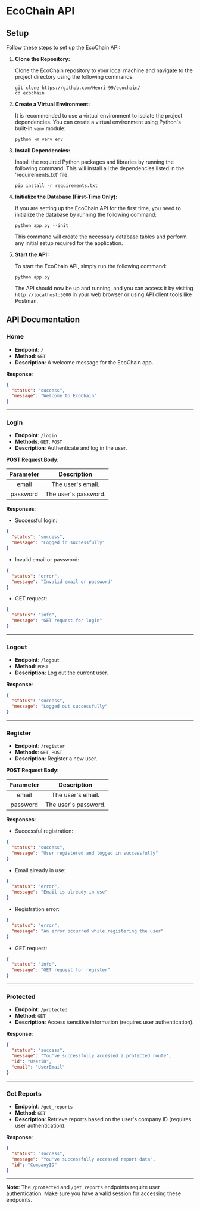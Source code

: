 # EcoChain API

## Setup

Follow these steps to set up the EcoChain API:

1. **Clone the Repository:**

   Clone the EcoChain repository to your local machine and navigate to the project directory using the following commands:

   ```
   git clone https://github.com/Henri-99/ecochain/
   cd ecochain
   ```

2. **Create a Virtual Environment:**

   It is recommended to use a virtual environment to isolate the project dependencies. You can create a virtual environment using Python's built-in `venv` module:

   ```
   python -m venv env
   ```

3. **Install Dependencies:**

   Install the required Python packages and libraries by running the following command. This will install all the dependencies listed in the 'requirements.txt' file.

   ```
   pip install -r requirements.txt
   ```

4. **Initialize the Database (First-Time Only):**

   If you are setting up the EcoChain API for the first time, you need to initialize the database by running the following command:

   ```
   python app.py --init
   ```

   This command will create the necessary database tables and perform any initial setup required for the application.

5. **Start the API:**

   To start the EcoChain API, simply run the following command:

   ```
   python app.py
   ```

   The API should now be up and running, and you can access it by visiting `http://localhost:5000` in your web browser or using API client tools like Postman.

## API Documentation

### Home

- **Endpoint**: `/`
- **Method**: `GET`
- **Description**: A welcome message for the EcoChain app.

**Response**:
```json
{
  "status": "success",
  "message": "Welcome to EcoChain"
}
```

---

### Login

- **Endpoint**: `/login`
- **Methods**: `GET`, `POST`
- **Description**: Authenticate and log in the user.

**POST Request Body**:

| Parameter | Description           |
|:---------:|:---------------------:|
| email     | The user's email.     |
| password  | The user's password.  |

**Responses**:

- Successful login:
```json
{
  "status": "success",
  "message": "Logged in successfully"
}
```

- Invalid email or password:
```json
{
  "status": "error",
  "message": "Invalid email or password"
}
```

- GET request:
```json
{
  "status": "info",
  "message": "GET request for login"
}
```

---

### Logout

- **Endpoint**: `/logout`
- **Method**: `POST`
- **Description**: Log out the current user.

**Response**:
```json
{
  "status": "success",
  "message": "Logged out successfully"
}
```

---

### Register

- **Endpoint**: `/register`
- **Methods**: `GET`, `POST`
- **Description**: Register a new user.

**POST Request Body**:

| Parameter | Description           |
|:---------:|:---------------------:|
| email     | The user's email.     |
| password  | The user's password.  |

**Responses**:

- Successful registration:
```json
{
  "status": "success",
  "message": "User registered and logged in successfully"
}
```

- Email already in use:
```json
{
  "status": "error",
  "message": "Email is already in use"
}
```

- Registration error:
```json
{
  "status": "error",
  "message": "An error occurred while registering the user"
}
```

- GET request:
```json
{
  "status": "info",
  "message": "GET request for register"
}
```

---

### Protected

- **Endpoint**: `/protected`
- **Method**: `GET`
- **Description**: Access sensitive information (requires user authentication).

**Response**:
```json
{
  "status": "success",
  "message": "You've successfully accessed a protected route",
  "id": "UserID",
  "email": "UserEmail"
}
```

---

### Get Reports

- **Endpoint**: `/get_reports`
- **Method**: `GET`
- **Description**: Retrieve reports based on the user's company ID (requires user authentication).

**Response**:
```json
{
  "status": "success",
  "message": "You've successfully accessed report data",
  "id": "CompanyID"
}
```

---

**Note**: The `/protected` and `/get_reports` endpoints require user authentication. Make sure you have a valid session for accessing these endpoints.
